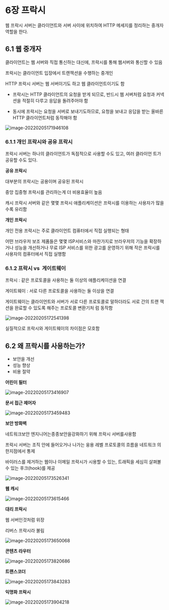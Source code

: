 # 6장 프락시

웹 프락시 서버는 클라이언트와 서버 사이에 위치하여 HTTP 메세지를 정리하는 중개자 역할을 한다.

## 6.1 웹 중개자

클라이언트는 웹 서버와 직접 통신하는 대신에, 프락시를 통해 웹서버와 통신할 수 있음

프락시는 클라이언트 입장에서 트랜잭션을 수행하는 중개인

HTTP 프락시 서버는 웹 서버이기도 하고 웹 클라이언트이기도 함

- 프락시는 HTTP 클라이언트의 요청을 받게 되므로, 반드시 웹 서버처럼 요청과 커넥션을 적절히 다루고 응답을 돌려주어야 함

- 동시에 프락시는 요청을 서버로 보내기도하므로, 요청을 보내고 응답을 받는 올바른 HTTP 클라이언트처럼 동작해야 함

![image-20220205171946108](images/image-20220205171946108.png)

### 6.1.1 개인 프락시와 공유 프락시

프락시 서버는 하나의 클라이언트가 독점적으로 사용할 수도 있고, 여러 클라이언 트가 공유할 수도 있다.

**공유 프락시**

대부분의 프락시는 공용이며 공유된 프락시

중앙 집중형 프락시를 관리하는게 더 비용효율이 높음

캐시 프락시 서버와 같은 몇몇 프락시 애플리케이션은 프락시를 이용하는 사용자가 많을수록 유리함

**개인 프락시**

개인 전용 프락시는 주로 클라이언트 컴퓨터에서 직접 실행되는 형태

어떤 브라우저 보조 제품들은 몇몇 ISP서비스와 마찬가지로 브라우저의 기능을 확장하거나 성능을 개선하거나 무료 ISP 서비스를 위한 광고를 운영하기 위해 작은 프락시를 사용자의 컴퓨터에서 직접 실행함



### 6.1.2 프락시  vs  게이트웨이

프락시 : 같은 프로토콜을 사용하는 둘 이상의 애플리케이션을 연결

게이트웨이 : 서로 다른 프로토콜을 사용하는 둘 이상을 연결

게이트웨이는 클라이언트와 서버가 서로 다른 프로토콜로 말하더라도 서로 간의 트랜 잭션을 완료할 수 있도록 해주는 프로토콜 변환기처 럼 동작함

![image-20220205172541398](images/image-20220205172541398.png)

실질적으로 프락시와 게이트웨이의 차이점은 모호함

## 6.2 왜 프락시를 사용하는가?

- 보안을 개선
- 성능 향상
- 비용 절약

**어린이 필터**

![image-20220205173416907](images/image-20220205173416907.png)

**문서 접근 제어자**

![image-20220205173459483](images/image-20220205173459483.png)

**보안 방화벽**

네트워크보안 엔지니어는종종보안을강화하기 위해 프락시 서버를사용함

프락시 서버는 조직 안에 들어오거나 나가는 웅용 레벨 프로토콜의 흐름을 네트워크 의 한지점에서 통제

바이러스를 제거하는 웹이나 이메일 프락시가 시용할 수 있는, 트래픽을 세심히 살펴볼 수 있는 후크(hook)를 제공

![image-20220205173526341](images/image-20220205173526341.png)

**웹 캐시**

![image-20220205173615466](images/image-20220205173615466.png)

**대리 프락시**

웹 서버인것처럼 위장

리버스 프락시라 불림

![image-20220205173650068](images/image-20220205173650068.png)

**콘텐츠 라우터**

![image-20220205173820686](images/image-20220205173820686.png)

**트랜스코더**

![image-20220205173843283](images/image-20220205173843283.png)

**익명화 프락시**

![image-20220205173904218](images/image-20220205173904218.png)

